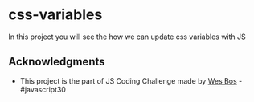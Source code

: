 # css-variables

In this project you will see the how we can update css variables with JS


## Acknowledgments

* This project is the part of JS Coding Challenge made by [Wes Bos](https://javascript30.com/) - #javascript30
